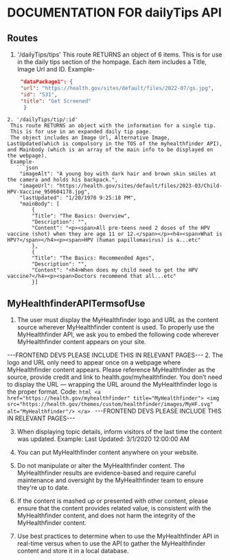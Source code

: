 # DOCUMENTATION FOR dailyTips API 

## Routes
1. '/dailyTips/tips' 
 This route RETURNS an object of 6 items.
 This is for use in the daily tips section of the hompage. 
 Each item includes a Title, Image Url and ID.
 Example-
   ```json
    "dataPackage1": {
    "url": "https://health.gov/sites/default/files/2022-07/gs.jpg",
    "id": "531",
    "title": "Get Screened"
     }
```
2. '/dailyTips/tip/:id' 
 This route RETURNS an object with the information for a single tip.
 This is for use in an expanded daily tip page.
 The object includes an Image Url, Alternative Image, LastUpdated(which is compulsory in the TOS of the myhealthfinder API), and Mainbody (which is an array of the main info to be displayed on the webpage).
 Example-
   ```json
    "imageAlt": "A young boy with dark hair and brown skin smiles at the camera and holds his backpack.",
    "imageUrl": "https://health.gov/sites/default/files/2023-03/Child-HPV-Vaccine_950604178.jpg",
    "lastUpdated": "1/20/1970 9:25:18 PM",
    "mainBody": [
        {
        "Title": "The Basics: Overview",
        "Description": "",
        "Content": "<p><span>All pre-teens need 2 doses of the HPV vaccine (shot) when they are age 11 or 12.</span></p><h4><span>What is HPV?</span></h4><p><span>HPV (human papillomavirus) is a...etc"
        },
        {
        "Title": "The Basics: Recommended Ages",
        "Description": "",
        "Content": "<h4>When does my child need to get the HPV vaccine?</h4><p><span>Doctors recommend that all...etc"
        }]
```

## MyHealthfinderAPITermsofUse
1. The user must display the MyHealthfinder logo and URL as the content source wherever MyHealthfinder content is used. To properly use the MyHealthfinder API, we ask you to embed the following code wherever MyHealthfinder content appears on your site.

---FRONTEND DEVS PLEASE INCLUDE THIS IN RELEVANT PAGES---
2. The logo and URL only need to appear once on a webpage where MyHealthfinder content appears. Please reference MyHealthfinder as the source, provide credit and link to health.gov/myhealthfinder. You don’t need to display the URL — wrapping the URL around the MyHealthfinder logo is the proper format.
    Code:
    ```html
    <a href="https://health.gov/myhealthfinder" title="MyHealthfinder">
    <img src="https://health.gov/themes/custom/healthfinder/images/MyHF.svg" alt="MyHealthfinder"/>
    </a>
    ```
---FRONTEND DEVS PLEASE INCLUDE THIS IN RELEVANT PAGES---

3. When displaying topic details, inform visitors of the last time the content was updated.
Example:
Last Updated: 3/1/2020 12:00:00 AM

4. You can put MyHealthfinder content anywhere on your website.

5. Do not manipulate or alter the MyHealthfinder content. The MyHealthfinder results are evidence-based and require careful maintenance and oversight by the MyHealthfinder team to ensure they're up to date.

6. If the content is mashed up or presented with other content, please ensure that the content provides related value, is consistent with the MyHealthfinder content, and does not harm the integrity of the MyHealthfinder content.

7. Use best practices to determine when to use the MyHealthfinder API in real-time versus when to use the API to gather the MyHealthfinder content and store it in a local database.
